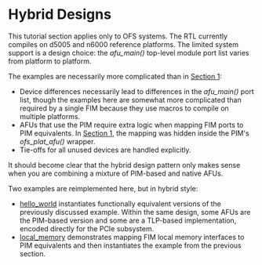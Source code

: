 # Hybrid Designs

This tutorial section applies only to OFS systems. The RTL currently compiles on d5005 and n6000 reference platforms. The limited system support is a design choice: the *afu\_main\(\)* top-level module port list varies from platform to platform.

The examples are necessarily more complicated than in [Section 1](../01_pim_ifc):

- Device differences necessarily lead to differences in the *afu\_main\(\)* port list, though the examples here are somewhat more complicated than required by a single FIM because they use macros to compile on multiple platforms.
- AFUs that use the PIM require extra logic when mapping FIM ports to PIM equivalents. In [Section 1](../01_pim_ifc), the mapping was hidden inside the PIM's *ofs\_plat\_afu\(\)* wrapper.
- Tie-offs for all unused devices are handled explicitly.

It should become clear that the hybrid design pattern only makes sense when you are combining a mixture of PIM-based and native AFUs.

Two examples are reimplemented here, but in hybrid style:

- [hello\_world](hello_world) instantiates functionally equivalent versions of the previously discussed example. Within the same design, some AFUs are the PIM-based version and some are a TLP-based implementation, encoded directly for the PCIe subsystem.
- [local\_memory](local_memory) demonstrates mapping FIM local memory interfaces to PIM equivalents and then instantiates the example from the previous section.